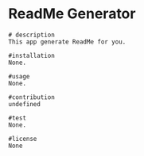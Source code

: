 # ReadMe Generator
    # description
    This app generate ReadMe for you.

    #installation
    None.

    #usage
    None.

    #contribution
    undefined

    #test
    None.

    #license
    None


  